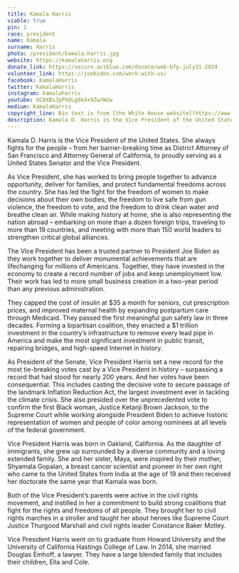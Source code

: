 ```yaml
---
title: Kamala Harris
viable: true
pin: 1
race: president
name: Kamala
surname: Harris
photo: /president/kamala-harris.jpg
website: https://kamalaharris.org
donate_link: https://secure.actblue.com/donate/web-bfp-july21-2024
volunteer_link: https://joebiden.com/work-with-us/
facebook: KamalaHarris
twitter: KamalaHarris
instagram: kamalaharris
youtube: UC0XBsJpPhOLg0k4x9ZwrWzw
medium: KamalaHarris
copyright_line: Bio text is from [the White House website](https://www.whitehouse.gov/administration/vice-president-harris/). Pursuant to federal law, government-produced materials appearing on the White House web site are not copyright protected.
description: Kamala D. Harris is the Vice President of the United States. She always fights for the people – from her barrier-breaking time as District Attorney of San Francisco and Attorney General of California, to proudly serving as a United States Senator and the Vice President.
---
```

Kamala D. Harris is the Vice President of the United States. She always fights for the people – from her barrier-breaking time as District Attorney of San Francisco and Attorney General of California, to proudly serving as a United States Senator and the Vice President.

As Vice President, she has worked to bring people together to advance opportunity, deliver for families, and protect fundamental freedoms across the country. She has led the fight for the freedom of women to make decisions about their own bodies, the freedom to live safe from gun violence, the freedom to vote, and the freedom to drink clean water and breathe clean air. While making history at home, she is also representing the nation abroad – embarking on more than a dozen foreign trips, traveling to more than 19 countries, and meeting with more than 150 world leaders to strengthen critical global alliances.

The Vice President has been a trusted partner to President Joe Biden as they work together to deliver monumental achievements that are lifechanging for millions of Americans. Together, they have invested in the economy to create a record number of jobs and keep unemployment low. Their work has led to more small business creation in a two-year period than any previous administration.

They capped the cost of insulin at $35 a month for seniors, cut prescription prices, and improved maternal health by expanding postpartum care through Medicaid. They passed the first meaningful gun safety law in three decades. Forming a bipartisan coalition, they enacted a $1 trillion investment in the country’s infrastructure to remove every lead pipe in America and make the most significant investment in public transit, repairing bridges, and high-speed Internet in history.

As President of the Senate, Vice President Harris set a new record for the most tie-breaking votes cast by a Vice President in history – surpassing a record that had stood for nearly 200 years. And her votes have been consequential. This includes casting the decisive vote to secure passage of the landmark Inflation Reduction Act, the largest investment ever in tackling the climate crisis. She also presided over the unprecedented vote to confirm the first Black woman, Justice Ketanji Brown Jackson, to the Supreme Court while working alongside President Biden to achieve historic representation of women and people of color among nominees at all levels of the federal government.

Vice President Harris was born in Oakland, California. As the daughter of immigrants, she grew up surrounded by a diverse community and a loving extended family. She and her sister, Maya, were inspired by their mother, Shyamala Gopalan, a breast cancer scientist and pioneer in her own right who came to the United States from India at the age of 19 and then received her doctorate the same year that Kamala was born.

Both of the Vice President’s parents were active in the civil rights movement, and instilled in her a commitment to build strong coalitions that fight for the rights and freedoms of all people. They brought her to civil rights marches in a stroller and taught her about heroes like Supreme Court Justice Thurgood Marshall and civil rights leader Constance Baker Motley.

Vice President Harris went on to graduate from Howard University and the University of California Hastings College of Law. In 2014, she married Douglas Emhoff, a lawyer. They have a large blended family that includes their children, Ella and Cole.

